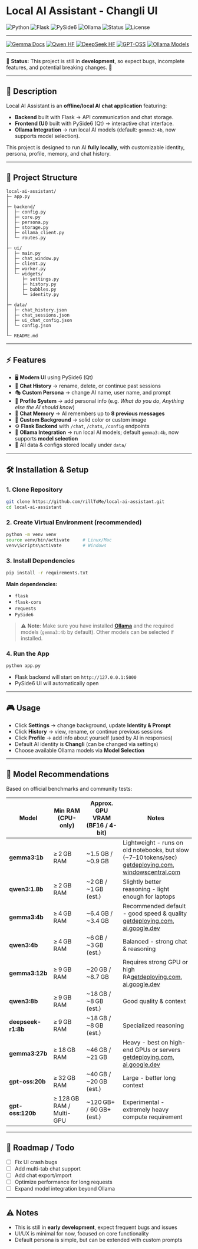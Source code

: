 # Local AI Assistant - Changli UI
![Python](https://img.shields.io/badge/Python-3.10-blue?logo=python)  ![Flask](https://img.shields.io/badge/Flask-2.3-lightgrey?logo=flask)  ![PySide6](https://img.shields.io/badge/PySide6-Qt-brightgreen?logo=qt)  ![Ollama](https://img.shields.io/badge/Ollama-AI-orange?logo=openai)  ![Status](https://img.shields.io/badge/Status-Development-red)  ![License](https://img.shields.io/badge/License-MIT-yellow)


---


[![Gemma Docs](https://img.shields.io/badge/Gemma-Docs-blue)](https://ai.google.dev/gemma/docs)
[![Qwen HF](https://img.shields.io/badge/Qwen-HuggingFace-orange)](https://huggingface.co/Qwen)
[![DeepSeek HF](https://img.shields.io/badge/DeepSeek-HuggingFace-green)](https://huggingface.co/deepseek-ai)
[![GPT-OSS](https://img.shields.io/badge/GPT--OSS-Research-purple)](https://openai.com/research/gpt-oss)
[![Ollama Models](https://img.shields.io/badge/Ollama-Models-black)](https://ollama.com/library)

---

🚧 **Status:** This project is still in **development**, so expect bugs, incomplete features, and potential breaking changes. 🚧

---

## 📖 Description
Local AI Assistant is an **offline/local AI chat application** featuring:
- **Backend** built with Flask → API communication and chat storage.
- **Frontend (UI)** built with PySide6 (Qt) → interactive chat interface.
- **Ollama Integration** → run local AI models (default: `gemma3:4b`, now supports model selection).

This project is designed to run AI **fully locally**, with customizable identity, persona, profile, memory, and chat history.

---

## 📂 Project Structure
```
local-ai-assistant/
├─ app.py                    
│
├─ backend/
│  ├─ config.py      
│  ├─ core.py           
│  ├─ persona.py            
│  ├─ storage.py             
│  ├─ ollama_client.py       
│  └─ routes.py              
│
├─ ui/
│  ├─ main.py               
│  ├─ chat_window.py         
│  ├─ client.py              
│  ├─ worker.py              
│  └─ widgets/              
│     ├─ settings.py         
│     ├─ history.py          
│     ├─ bubbles.py          
│     └─ identity.py        
│
├─ data/                    
│  ├─ chat_history.json
│  ├─ chat_sessions.json
│  ├─ ui_chat_config.json
│  └─ config.json
│
└─ README.md                 
```

---

## ⚡ Features
- 🖥 **Modern UI** using PySide6 (Qt)
- 📝 **Chat History** → rename, delete, or continue past sessions
- 🎭 **Custom Persona** → change AI name, user name, and prompt
- 👤 **Profile System** → add personal info (e.g. *What do you do*, *Anything else the AI should know*)
- 🧠 **Chat Memory** → AI remembers up to **8 previous messages**
- 🎨 **Custom Background** → solid color or custom image
- ⚙️ **Flask Backend** with `/chat`, `/chats`, `/config` endpoints
- 🤖 **Ollama Integration** → run local AI models; default `gemma3:4b`, now supports **model selection**
- 📂 All data & configs stored locally under `data/`

---

## 🛠️ Installation & Setup

### 1. Clone Repository
```bash
git clone https://github.com/rillToMe/local-ai-assistant.git
cd local-ai-assistant
```

### 2. Create Virtual Environment (recommended)
```bash
python -m venv venv
source venv/bin/activate     # Linux/Mac
venv\Scripts\activate        # Windows
```

### 3. Install Dependencies
```bash
pip install -r requirements.txt
```

**Main dependencies:**
- `flask`
- `flask-cors`
- `requests`
- `PySide6`

> ⚠️ **Note**: Make sure you have installed **[Ollama](https://ollama.ai/)** and the required models (`gemma3:4b` by default). Other models can be selected if installed.

### 4. Run the App
```bash
python app.py
```

- Flask backend will start on `http://127.0.0.1:5000`
- PySide6 UI will automatically open

---

## 🎮 Usage
- Click **Settings** → change background, update **Identity & Prompt**
- Click **History** → view, rename, or continue previous sessions
- Click **Profile** → add info about yourself (used by AI in responses)
- Default AI identity is **Changli** (can be changed via settings)
- Choose available Ollama models via **Model Selection**

---

## 🧩 Model Recommendations  

Based on official benchmarks and community tests:  

| Model            | Min RAM (CPU-only)      | Approx. GPU VRAM (BF16 / 4-bit) | Notes |
|------------------|--------------------------|----------------------------------|-------|
| **gemma3:1b**    | ≥ 2 GB RAM               | ~1.5 GB / ~0.9 GB                | Lightweight - runs on old notebooks, but slow (~7–10 tokens/sec) [getdeploying.com](https://getdeploying.com/guides/local-gemma3?utm_source=chatgpt.com), [windowscentral.com](https://www.windowscentral.com/artificial-intelligence/my-seven-year-old-mid-range-laptop-runs-local-ai?utm_source=chatgpt.com) |
| **qwen3:1.8b**   | ≥ 2 GB RAM               | ~2 GB / ~1 GB (est.)             | Slightly better reasoning - light enough for laptops |
| **gemma3:4b**    | ≥ 4 GB RAM               | ~6.4 GB / ~3.4 GB                | Recommended default - good speed & quality [getdeploying.com](https://getdeploying.com/guides/local-gemma3?utm_source=chatgpt.com), [ai.google.dev](https://ai.google.dev/gemma/docs/core?utm_source=chatgpt.com) |
| **qwen3:4b**     | ≥ 4 GB RAM               | ~6 GB / ~3 GB (est.)             | Balanced - strong chat & reasoning |
| **gemma3:12b**   | ≥ 9 GB RAM               | ~20 GB / ~8.7 GB                 | Requires strong GPU or high RA[getdeploying.com](https://getdeploying.com/guides/local-gemma3?utm_source=chatgpt.com), [ai.google.dev](https://ai.google.dev/gemma/docs/core?utm_source=chatgpt.com) |
| **qwen3:8b**     | ≥ 9 GB RAM               | ~18 GB / ~8 GB (est.)            | Good quality & context |
| **deepseek-r1:8b** | ≥ 9 GB RAM             | ~18 GB / ~8 GB (est.)            | Specialized reasoning |
| **gemma3:27b**   | ≥ 18 GB RAM              | ~46 GB / ~21 GB                  | Heavy - best on high-end GPUs or servers [getdeploying.com](https://getdeploying.com/guides/local-gemma3?utm_source=chatgpt.com), [ai.google.dev](https://ai.google.dev/gemma/docs/core?utm_source=chatgpt.com) |
| **gpt-oss:20b**  | ≥ 32 GB RAM              | ~40 GB / ~20 GB (est.)           | Large - better long context |
| **gpt-oss:120b** | ≥ 128 GB RAM / Multi-GPU | ~120 GB+ / 60 GB+ (est.)         | Experimental - extremely heavy compute requirement |

---

## 📌 Roadmap / Todo
- [ ] Fix UI crash bugs
- [ ] Add multi-tab chat support
- [ ] Add chat export/import
- [ ] Optimize performance for long requests
- [ ] Expand model integration beyond Ollama

---

## ⚠️ Notes
- This is still in **early development**, expect frequent bugs and issues  
- UI/UX is minimal for now, focused on core functionality  
- Default persona is simple, but can be extended with custom prompts  
